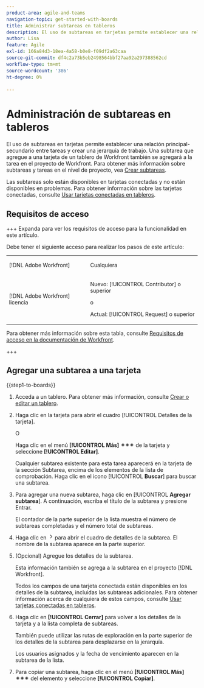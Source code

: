 ```yaml
---
product-area: agile-and-teams
navigation-topic: get-started-with-boards
title: Administrar subtareas en tableros
description: El uso de subtareas en tarjetas permite establecer una relación principal-secundario entre tareas y crear una jerarquía de trabajo.
author: Lisa
feature: Agile
exl-id: 166a84d3-18ea-4a58-b0e8-f09df2a63caa
source-git-commit: df4c2a73b5eb2498564bbf27aa92a297388562cd
workflow-type: tm+mt
source-wordcount: '386'
ht-degree: 0%

---
```


# Administración de subtareas en tableros

El uso de subtareas en tarjetas permite establecer una relación principal-secundario entre tareas y crear una jerarquía de trabajo. Una subtarea que agregue a una tarjeta de un tablero de Workfront también se agregará a la tarea en el proyecto de Workfront. Para obtener más información sobre subtareas y tareas en el nivel de proyecto, vea [Crear subtareas](/help/quicksilver/manage-work/tasks/create-tasks/create-subtasks.md).

Las subtareas solo están disponibles en tarjetas conectadas y no están disponibles en problemas. Para obtener información sobre las tarjetas conectadas, consulte [Usar tarjetas conectadas en tableros](/help/quicksilver/agile/get-started-with-boards/connected-cards.md).

## Requisitos de acceso

+++ Expanda para ver los requisitos de acceso para la funcionalidad en este artículo.

Debe tener el siguiente acceso para realizar los pasos de este artículo:

<table style="table-layout:auto"> 
 <col> 
 <col> 
 <tbody> 
  <tr> 
   <td role="rowheader">[!DNL Adobe Workfront]</td> 
   <td> <p>Cualquiera</p> </td> 
  </tr> 
  <tr> 
   <td role="rowheader">[!DNL Adobe Workfront] licencia</td> 
   <td> 
   <p>Nuevo: [!UICONTROL Contributor] o superior</p> 
   <p>o</p>
   <p>Actual: [!UICONTROL Request] o superior</p>
   </td> 
  </tr> 
 </tbody> 
</table>

Para obtener más información sobre esta tabla, consulte [Requisitos de acceso en la documentación de Workfront](/help/quicksilver/administration-and-setup/add-users/access-levels-and-object-permissions/access-level-requirements-in-documentation.md).

+++

## Agregar una subtarea a una tarjeta

{{step1-to-boards}}

1. Acceda a un tablero. Para obtener más información, consulte [Crear o editar un tablero](../../agile/get-started-with-boards/create-edit-board.md).
1. Haga clic en la tarjeta para abrir el cuadro [!UICONTROL Detalles de la tarjeta].

   O

   Haga clic en el menú **[!UICONTROL Más]** ![Más ](assets/more-icon-spectrum.png) de la tarjeta y seleccione **[!UICONTROL Editar]**.

   Cualquier subtarea existente para esta tarea aparecerá en la tarjeta de la sección Subtarea, encima de los elementos de la lista de comprobación. Haga clic en el icono [!UICONTROL **Buscar**] para buscar una subtarea.

1. Para agregar una nueva subtarea, haga clic en [!UICONTROL **Agregar subtarea**]. A continuación, escriba el título de la subtarea y presione Entrar.

   El contador de la parte superior de la lista muestra el número de subtareas completadas y el número total de subtareas.

1. Haga clic en ![icono Detalles](assets/checklist-chevron.png) para abrir el cuadro de detalles de la subtarea. El nombre de la subtarea aparece en la parte superior.
1. (Opcional) Agregue los detalles de la subtarea.

   Esta información también se agrega a la subtarea en el proyecto [!DNL Workfront].

   Todos los campos de una tarjeta conectada están disponibles en los detalles de la subtarea, incluidas las subtareas adicionales. Para obtener información acerca de cualquiera de estos campos, consulte [Usar tarjetas conectadas en tableros](/help/quicksilver/agile/get-started-with-boards/connected-cards.md).

1. Haga clic en **[!UICONTROL Cerrar]** para volver a los detalles de la tarjeta y a la lista completa de subtareas.

   También puede utilizar las rutas de exploración en la parte superior de los detalles de la subtarea para desplazarse en la jerarquía.

   Los usuarios asignados y la fecha de vencimiento aparecen en la subtarea de la lista.

1. Para copiar una subtarea, haga clic en el menú **[!UICONTROL Más]** ![Menú más](assets/more-icon-spectrum.png) del elemento y seleccione **[!UICONTROL Copiar]**.
